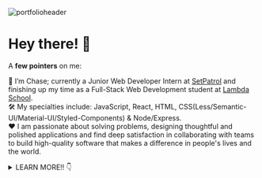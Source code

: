 ![portfolioheader](https://lh3.googleusercontent.com/pw/ACtC-3cMaZpeMlcYKTwR-oMA56QPfB_6WVvI8byrtveL89uNJijkq1KBZ2-FO7NRYwfidIsQOHbjzac9innqke_1v0wcMi6BJIjBvCPdQuv0F0i8GYI9mO7IycxjZVHSfcYQHBCi8rj9VW7iUuX3AV2vUc2d=w2896-h1192-no?authuser=0)

# Hey there! 👋

A <b>few pointers</b> on me: 

🙂 I’m Chase; currently a Junior Web Developer Intern at [SetPatrol](https://www.setpatrol.com/) and finishing up my time as a Full-Stack Web Development student at [Lambda School](https://lambdaschool.com/courses/full-stack-web-development). \
🛠 My specialties include: JavaScript, React, HTML, CSS(Less/Semantic-UI/Material-UI/Styled-Components) & Node/Express. \
❤️ I am passionate about solving problems, designing thoughtful and polished applications and find deep satisfaction in collaborating with teams to build high-quality software that makes a difference in people's lives and the world. 

<details>
  <summary>LEARN MORE!! 👇</summary>
  
## 🔭 I'm currently working on...
[SetPatrol](https://www.setpatrol.com/), a marketplace where people who need high-end photography and film equipment can find people who are willing to rent it out. There is a huge problem in the film industry and SetPatrol is trying to change all that. The main mission is to solve problems that every filmmaker faces; the cost and availability of professional gear to rent and buy. It is SetPatrol's first priority to be a democratized platform for all storytellers to interact and collaborate. So far I have pair-programmed with the head developer to fix various bugs in the blog portion of the website while learning PHP & Wordpress and gaining experience in navigating an existing codebase. I also recently developed a [double slider](https://codepen.io/ChaseOfTheCollins/pen/xxVGwae) that takes in a gear value and days you want to rent it and outputs an amount of money you could earn using HTML, CSS & JavaScript. 

I'm also constantly tweaking my [portfolio website](https://chasecollins.tech), a single page React app that I built from scratch and styled using [Styled-Components](https://styled-components.com/). 

## 🌱 I'm currently learning...
- [Wordpress](https://wordpress.com/)
- [PHP](https://www.php.net/)
- [Python](https://www.python.org/)

## 📫 Links where you can find me!

📌 [Portfolio](https://chasecollins.tech)

📌 [Resume](https://resume.creddle.io/resume/8qf10czfrxt)

📌 [LinkedIn](https://www.linkedin.com/in/chase-collins42/)

![My github stats](https://github-readme-stats.vercel.app/api?username=Chase-42&show_icons=true&title_color=fff&icon_color=79ff97&text_color=9f9f9f&bg_color=151515)

![Top Langs](https://github-readme-stats.vercel.app/api/top-langs/?username=Chase-42&layout=compact&theme=dark&show_icons=true&hide_border=true&private=true)

## ⚡ Some trivia about me...
I've been a head coffee roaster for 3+ years at two high-end specialty coffee roasters in Northern Colorado. This has honed my skills in organization, problem-solving (coffee is seasonal and varies from farm to farm, so never a constant variable), communication & self-motivation. I've maintained and excelled at this full-time job while learning web development in the evenings and weekends at [Lambda School](https://lambdaschool.com/), a fully remote 18 month bootcamp that teaches Full-Stack Web Development & Computer Science through hands on curriculum and fosters a Agile software development environment throughout the entire course. 

I'm an avid rock climber and corgi dad. 

I'm a voracious reader who always has a stack of books I'm reading (Sci-Fi, Fantasy, Literature, Philosophy, Science & History). 

When I'm not able to read I'm usually listening to podcasts (Tech, Science, Philosophy & Film). 
</details>

